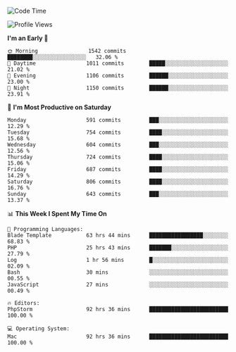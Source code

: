 <!--START_SECTION:waka-->
![Code Time](http://img.shields.io/badge/Code%20Time-3%2C832%20hrs%2040%20mins-blue)

![Profile Views](http://img.shields.io/badge/Profile%20Views-1-blue)

**I'm an Early 🐤** 

```text
🌞 Morning                1542 commits        ████████░░░░░░░░░░░░░░░░░   32.06 % 
🌆 Daytime                1011 commits        █████░░░░░░░░░░░░░░░░░░░░   21.02 % 
🌃 Evening                1106 commits        ██████░░░░░░░░░░░░░░░░░░░   23.00 % 
🌙 Night                  1150 commits        ██████░░░░░░░░░░░░░░░░░░░   23.91 % 
```
📅 **I'm Most Productive on Saturday** 

```text
Monday                   591 commits         ███░░░░░░░░░░░░░░░░░░░░░░   12.29 % 
Tuesday                  754 commits         ████░░░░░░░░░░░░░░░░░░░░░   15.68 % 
Wednesday                604 commits         ███░░░░░░░░░░░░░░░░░░░░░░   12.56 % 
Thursday                 724 commits         ████░░░░░░░░░░░░░░░░░░░░░   15.06 % 
Friday                   687 commits         ████░░░░░░░░░░░░░░░░░░░░░   14.29 % 
Saturday                 806 commits         ████░░░░░░░░░░░░░░░░░░░░░   16.76 % 
Sunday                   643 commits         ███░░░░░░░░░░░░░░░░░░░░░░   13.37 % 
```


📊 **This Week I Spent My Time On** 

```text
💬 Programming Languages: 
Blade Template           63 hrs 44 mins      █████████████████░░░░░░░░   68.83 % 
PHP                      25 hrs 43 mins      ███████░░░░░░░░░░░░░░░░░░   27.79 % 
Log                      1 hr 56 mins        █░░░░░░░░░░░░░░░░░░░░░░░░   02.09 % 
Bash                     30 mins             ░░░░░░░░░░░░░░░░░░░░░░░░░   00.55 % 
JavaScript               27 mins             ░░░░░░░░░░░░░░░░░░░░░░░░░   00.49 % 

🔥 Editors: 
PhpStorm                 92 hrs 36 mins      █████████████████████████   100.00 % 

💻 Operating System: 
Mac                      92 hrs 36 mins      █████████████████████████   100.00 % 
```


<!--END_SECTION:waka-->
